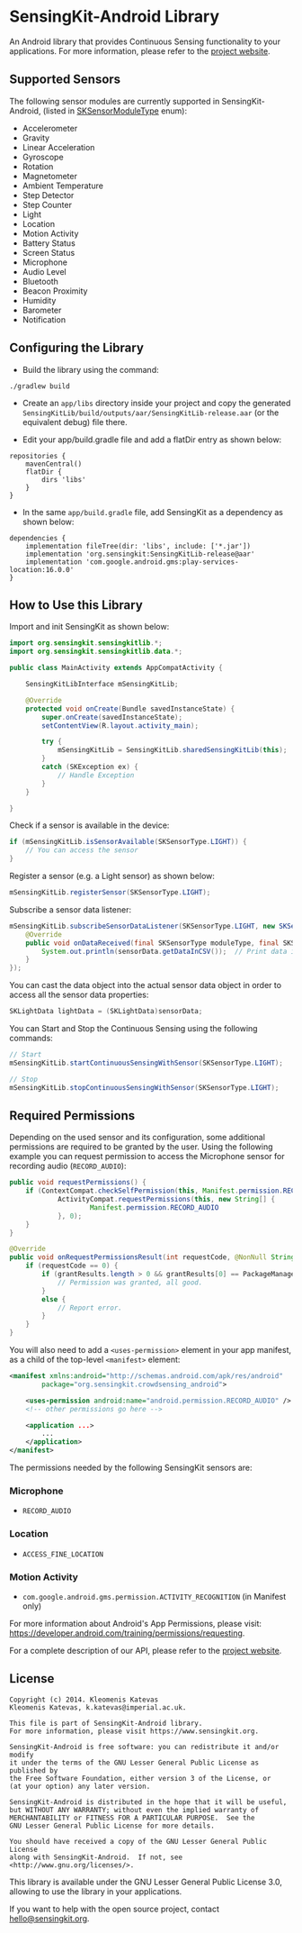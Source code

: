 # SensingKit-Android Library

An Android library that provides Continuous Sensing functionality to your applications. For more information, please refer to the [project website](https://www.sensingkit.org).


## Supported Sensors

The following sensor modules are currently supported in SensingKit-Android, (listed in [SKSensorModuleType](SensingKitLib/src/main/java/org/sensingkit/sensingkitlib/SKSensorModuleType.java) enum):

- Accelerometer
- Gravity
- Linear Acceleration
- Gyroscope
- Rotation
- Magnetometer
- Ambient Temperature
- Step Detector
- Step Counter
- Light
- Location
- Motion Activity
- Battery Status
- Screen Status
- Microphone
- Audio Level
- Bluetooth
- Beacon Proximity
- Humidity
- Barometer
- Notification

## Configuring the Library

- Build the library using the command:

```
./gradlew build
```

- Create an `app/libs` directory inside your project and copy the generated `SensingKitLib/build/outputs/aar/SensingKitLib-release.aar` (or the equivalent debug) file there.

- Edit your app/build.gradle file and add a flatDir entry as shown below:

```
repositories {
    mavenCentral()
    flatDir {
        dirs 'libs'
    }
}
```


- In the same `app/build.gradle` file, add SensingKit as a dependency as shown below:

```
dependencies {
    implementation fileTree(dir: 'libs', include: ['*.jar'])
    implementation 'org.sensingkit:SensingKitLib-release@aar'
    implementation 'com.google.android.gms:play-services-location:16.0.0'
}
```


## How to Use this Library

Import and init SensingKit as shown below:

```java
import org.sensingkit.sensingkitlib.*;
import org.sensingkit.sensingkitlib.data.*;

public class MainActivity extends AppCompatActivity {

    SensingKitLibInterface mSensingKitLib;

    @Override
    protected void onCreate(Bundle savedInstanceState) {
        super.onCreate(savedInstanceState);
        setContentView(R.layout.activity_main);

        try {
            mSensingKitLib = SensingKitLib.sharedSensingKitLib(this);
        }
        catch (SKException ex) {
            // Handle Exception
        }
    }

}
```


Check if a sensor is available in the device:

```java
if (mSensingKitLib.isSensorAvailable(SKSensorType.LIGHT)) {
    // You can access the sensor
}
```


Register a sensor (e.g. a Light sensor) as shown below:

```java
mSensingKitLib.registerSensor(SKSensorType.LIGHT);
```


Subscribe a sensor data listener:

```java
mSensingKitLib.subscribeSensorDataListener(SKSensorType.LIGHT, new SKSensorDataListener() {
    @Override
    public void onDataReceived(final SKSensorType moduleType, final SKSensorData sensorData) {
        System.out.println(sensorData.getDataInCSV());  // Print data in CSV format
    }
});
```


You can cast the data object into the actual sensor data object in order to access all the sensor data properties:

```java
SKLightData lightData = (SKLightData)sensorData;
```


You can Start and Stop the Continuous Sensing using the following commands:

```java
// Start
mSensingKitLib.startContinuousSensingWithSensor(SKSensorType.LIGHT);

// Stop
mSensingKitLib.stopContinuousSensingWithSensor(SKSensorType.LIGHT);
```

## Required Permissions

Depending on the used sensor and its configuration, some additional permissions are required to be granted by the user. Using the following example you can request permission to access the Microphone sensor for recording audio (`RECORD_AUDIO`):

```java
public void requestPermissions() {
    if (ContextCompat.checkSelfPermission(this, Manifest.permission.RECORD_AUDIO) != PackageManager.PERMISSION_GRANTED) {
            ActivityCompat.requestPermissions(this, new String[] {
                    Manifest.permission.RECORD_AUDIO
            }, 0);
    }
}

@Override
public void onRequestPermissionsResult(int requestCode, @NonNull String[] permissions, @NonNull int[] grantResults) {
    if (requestCode == 0) {
        if (grantResults.length > 0 && grantResults[0] == PackageManager.PERMISSION_GRANTED) {
            // Permission was granted, all good.
        }
        else {
            // Report error.
        }
    }
}
```

You will also need to add a `<uses-permission>` element in your app manifest, as a child of the top-level `<manifest>` element:

```xml
<manifest xmlns:android="http://schemas.android.com/apk/res/android"
        package="org.sensingkit.crowdsensing_android">

    <uses-permission android:name="android.permission.RECORD_AUDIO" />
    <!-- other permissions go here -->

    <application ...>
        ...
    </application>
</manifest>
```

The permissions needed by the following SensingKit sensors are:

### Microphone

- `RECORD_AUDIO`


### Location
- `ACCESS_FINE_LOCATION`


### Motion Activity

- `com.google.android.gms.permission.ACTIVITY_RECOGNITION` (in Manifest only)


For more information about Android's App Permissions, please visit: https://developer.android.com/training/permissions/requesting.



For a complete description of our API, please refer to the [project website](https://www.sensingkit.org).

## License

```
Copyright (c) 2014. Kleomenis Katevas
Kleomenis Katevas, k.katevas@imperial.ac.uk.

This file is part of SensingKit-Android library.
For more information, please visit https://www.sensingkit.org.

SensingKit-Android is free software: you can redistribute it and/or modify
it under the terms of the GNU Lesser General Public License as published by
the Free Software Foundation, either version 3 of the License, or
(at your option) any later version.

SensingKit-Android is distributed in the hope that it will be useful,
but WITHOUT ANY WARRANTY; without even the implied warranty of
MERCHANTABILITY or FITNESS FOR A PARTICULAR PURPOSE.  See the
GNU Lesser General Public License for more details.

You should have received a copy of the GNU Lesser General Public License
along with SensingKit-Android.  If not, see <http://www.gnu.org/licenses/>.
```

This library is available under the GNU Lesser General Public License 3.0, allowing to use the library in your applications.

If you want to help with the open source project, contact hello@sensingkit.org.
